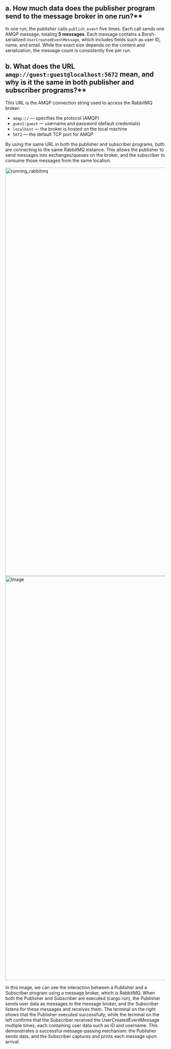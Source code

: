 ## a. How much data does the publisher program send to the message broker in one run?**  
In one run, the publisher calls `publish_event` five times. Each call sends one AMQP message, totaling **5 messages**. Each message contains a Borsh-serialized `UserCreatedEventMessage`, which includes fields such as user ID, name, and email. While the exact size depends on the content and serialization, the message count is consistently five per run.

## b. What does the URL `amqp://guest:guest@localhost:5672` mean, and why is it the same in both publisher and subscriber programs?**  
This URL is the AMQP connection string used to access the RabbitMQ broker:

- `amqp://` — specifies the protocol (AMQP)
- `guest:guest` — username and password (default credentials)
- `localhost` — the broker is hosted on the local machine
- `5672` — the default TCP port for AMQP

By using the same URL in both the publisher and subscriber programs, both are connecting to the same RabbitMQ instance. This allows the publisher to send messages into exchanges/queues on the broker, and the subscriber to consume those messages from the same location.


<img width="1280" alt="running_rabbitmq" src="https://github.com/user-attachments/assets/9f7a7888-223b-4dcc-a556-f98842f9785e" />

</br>

<img width="1267" alt="Image" src="https://github.com/user-attachments/assets/5bfc54e6-a8b0-4265-9797-d5463a016bdc" />

In this image, we can see the interaction between a Publisher and a Subscriber program using a message broker, which is RabbitMQ. When both the Publisher and Subscriber are executed (cargo run), the Publisher sends user data as messages to the message broker, and the Subscriber listens for these messages and receives them. The terminal on the right shows that the Publisher executed successfully, while the terminal on the left confirms that the Subscriber received the UserCreatedEventMessage multiple times, each containing user data such as ID and username. This demonstrates a successful message-passing mechanism: the Publisher sends data, and the Subscriber captures and prints each message upon arrival.
